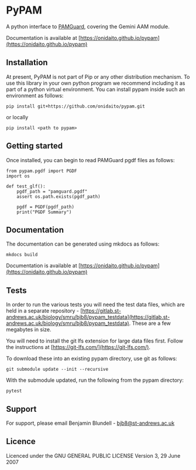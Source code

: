 # PyPAM

A python interface to [PAMGuard](https://www.pamguard.org/), covering the Gemini AAM module. 

Documentation is available at [https://onidaito.github.io/pypam](https://onidaito.github.io/pypam)

## Installation

At present, PyPAM is not part of Pip or any other distribution mechanism. To use this library in your own python program we recommend including it as part of a python virtual environment. You can install pypam inside such an environment as follows:

    pip install git+https://github.com/onidaito/pypam.git

or locally
    
    pip install <path to pypam>

## Getting started

Once installed, you can begin to read PAMGuard pgdf files as follows:

    from pypam.pgdf import PGDF 
    import os
 
    def test_glf():
        pgdf_path = "pamguard.pgdf"
        assert os.path.exists(pgdf_path)
  
        pgdf = PGDF(pgdf_path)
        print("PGDF Summary")

## Documentation

The documentation can be generated using mkdocs as follows:

    mkdocs build

Documentation is available at [https://onidaito.github.io/pypam](https://onidaito.github.io/pypam)

## Tests
In order to run the various tests you will need the test data files, which are held in a separate repository - [https://gitlab.st-andrews.ac.uk/biology/smru/bjb8/pypam_testdata](https://gitlab.st-andrews.ac.uk/biology/smru/bjb8/pypam_testdata). These are a few megabytes in size.

You will need to install the git lfs extension for large data files first. Follow the instructions at [https://git-lfs.com/](https://git-lfs.com/).

To download these into an existing pypam directory, use git as follows:

    git submodule update --init --recursive

With the submodule updated, run the following from the pypam directory:

    pytest

## Support
For support, please email Benjamin Blundell - bjb8@st-andrews.ac.uk

## Licence
Licenced under the GNU GENERAL PUBLIC LICENSE Version 3, 29 June 2007
